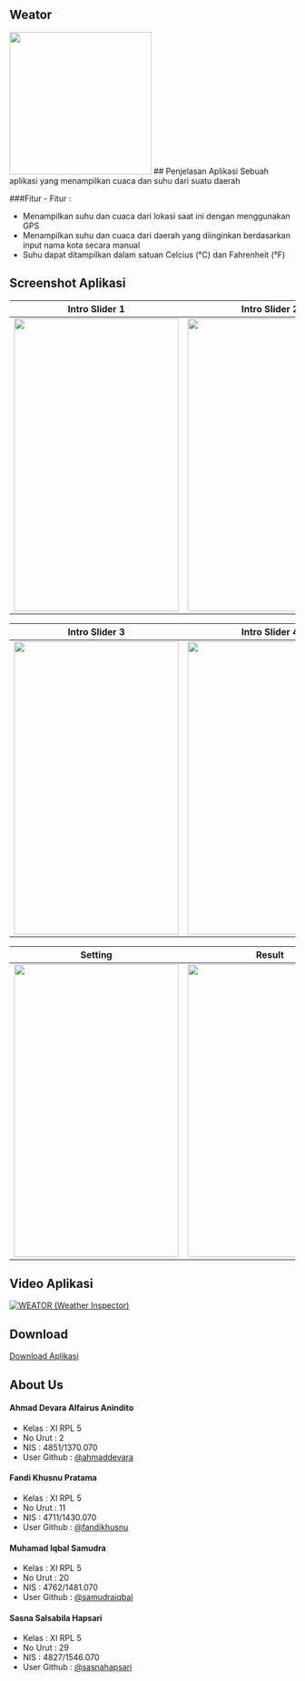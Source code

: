 ## Weator
<img src="https://cloud.githubusercontent.com/assets/21413338/20467844/a54633be-afc1-11e6-9bd7-736300c5e0dd.png" width="250" height="250" />
## Penjelasan Aplikasi
Sebuah aplikasi yang menampilkan cuaca dan suhu dari suatu daerah

###Fitur - Fitur :
- Menampilkan suhu dan cuaca dari lokasi saat ini dengan menggunakan GPS
- Menampilkan suhu dan cuaca dari daerah yang diinginkan berdasarkan input nama kota secara manual
- Suhu dapat ditampilkan dalam satuan Celcius (°C) dan Fahrenheit (°F)

## Screenshot Aplikasi
Intro Slider 1 | Intro Slider 2
------------ | -------------
<img src="https://cloud.githubusercontent.com/assets/21413338/20467843/a545e27e-afc1-11e6-979c-189d9894cac5.jpg" width="290" height="515" />|<img src="https://cloud.githubusercontent.com/assets/21413338/20467845/a5464214-afc1-11e6-8ea4-54bc2531cd91.jpg" width="290" height="515" />

Intro Slider 3 | Intro Slider 4
------------ | -------------
<img src="https://cloud.githubusercontent.com/assets/21413338/20467846/a54d7a52-afc1-11e6-9745-f7c27bff6d32.jpg" width="290" height="515" />|<img src="https://cloud.githubusercontent.com/assets/21413338/20467848/a5576ee0-afc1-11e6-952b-800c86123d61.jpg" width="290" height="515" />

Setting | Result
------------ | -------------
<img src="https://cloud.githubusercontent.com/assets/21413338/20467849/a5b11ada-afc1-11e6-92a9-303ba37fd62f.jpg" width="290" height="515" />|<img src="https://cloud.githubusercontent.com/assets/21413338/20467847/a5521ce2-afc1-11e6-9b25-60762a474c71.jpg" width="290" height="515" />

## Video Aplikasi
[![WEATOR (Weather Inspector)](http://i.imgur.com/dr4gctw.png)](https://www.youtube.com/watch?v=86sxRwlSwlg "WEATOR (Weather Inspector")

## Download
[Download Aplikasi](http://www.mediafire.com/file/xfjs8438kp7vksg/)

## About Us

#### Ahmad Devara Alfairus Anindito
* Kelas : XI RPL 5
* No Urut : 2
* NIS : 4851/1370.070
* User Github : [@ahmaddevara](https://github.com/ahmaddevara)

#### Fandi Khusnu Pratama
* Kelas : XI RPL 5
* No Urut : 11
* NIS : 4711/1430.070
* User Github : [@fandikhusnu](https://github.com/fandikhusnu)

#### Muhamad Iqbal Samudra
* Kelas : XI RPL 5
* No Urut : 20
* NIS : 4762/1481.070
* User Github : [@samudraiqbal](https://github.com/samudraiqbal)

#### Sasna Salsabila Hapsari
* Kelas : XI RPL 5
* No Urut : 29
* NIS : 4827/1546.070
* User Github : [@sasnahapsari](https://github.com/sasnahapsari)
